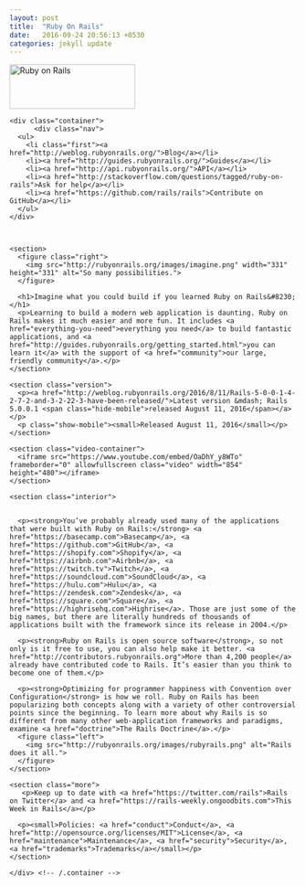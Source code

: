 ```yaml
---
layout: post
title:  "Ruby On Rails"
date:   2016-09-24 20:56:13 +0530
categories: jekyll update
---
```

<!DOCTYPE html>
<html>
  <head>
    <title>Ruby on Rails</title>
    <meta charset="utf-8">
    <meta name="viewport" content="width=device-width">
    
  </head>

  <body>

  <section>
      <p class="mobile-center">
        <img src="http://rubyonrails.org/images/rails-logo.svg" width="220" height="78" alt="Ruby on Rails">
      </p>
    </section>

    <div class="container">
          <div class="nav">
      <ul>
        <li class="first"><a href="http://weblog.rubyonrails.org/">Blog</a></li>
        <li><a href="http://guides.rubyonrails.org/">Guides</a></li>
        <li><a href="http://api.rubyonrails.org/">API</a></li>
        <li><a href="http://stackoverflow.com/questions/tagged/ruby-on-rails">Ask for help</a></li>
        <li><a href="https://github.com/rails/rails">Contribute on GitHub</a></li>
      </ul>
    </div>

    

    <section>
      <figure class="right">
        <img src="http://rubyonrails.org/images/imagine.png" width="331" height="331" alt="So many possibilities.">
      </figure>

      <h1>Imagine what you could build if you learned Ruby on Rails&#8230;</h1>
      <p>Learning to build a modern web application is daunting. Ruby on Rails makes it much easier and more fun. It includes <a href="everything-you-need">everything you need</a> to build fantastic applications, and <a href="http://guides.rubyonrails.org/getting_started.html">you can learn it</a> with the support of <a href="community">our large, friendly community</a>.</p>
    </section>

    <section class="version">
      <p><a href="http://weblog.rubyonrails.org/2016/8/11/Rails-5-0-0-1-4-2-7-2-and-3-2-22-3-have-been-released/">Latest version &mdash; Rails 5.0.0.1 <span class="hide-mobile">released August 11, 2016</span></a></p>
      <p class="show-mobile"><small>Released August 11, 2016</small></p>
    </section>

    <section class="video-container">
      <iframe src="https://www.youtube.com/embed/OaDhY_y8WTo" frameborder="0" allowfullscreen class="video" width="854" height="480"></iframe>
    </section>

    <section class="interior">
      

      <p><strong>You’ve probably already used many of the applications that were built with Ruby on Rails:</strong> <a href="https://basecamp.com">Basecamp</a>, <a href="https://github.com">GitHub</a>, <a href="https://shopify.com">Shopify</a>, <a href="https://airbnb.com">Airbnb</a>, <a href="https://twitch.tv">Twitch</a>, <a href="https://soundcloud.com">SoundCloud</a>, <a href="https://hulu.com">Hulu</a>, <a href="https://zendesk.com">Zendesk</a>, <a href="https://square.com">Square</a>, <a href="https://highrisehq.com">Highrise</a>. Those are just some of the big names, but there are literally hundreds of thousands of applications built with the framework since its release in 2004.</p>

      <p><strong>Ruby on Rails is open source software</strong>, so not only is it free to use, you can also help make it better. <a href="http://contributors.rubyonrails.org">More than 4,200 people</a> already have contributed code to Rails. It’s easier than you think to become one of them.</p>

      <p><strong>Optimizing for programmer happiness with Convention over Configuration</strong> is how we roll. Ruby on Rails has been popularizing both concepts along with a variety of other controversial points since the beginning. To learn more about why Rails is so different from many other web-application frameworks and paradigms, examine <a href="doctrine">The Rails Doctrine</a>.</p>
      <figure class="left">
        <img src="http://rubyonrails.org/images/rubyrails.png" alt="Rails does it all.">
      </figure>
    </section>

    <section class="more">
       <p>Keep up to date with <a href="https://twitter.com/rails">Rails on Twitter</a> and <a href="https://rails-weekly.ongoodbits.com">This Week in Rails</a></p>

      <p><small>Policies: <a href="conduct">Conduct</a>, <a href="http://opensource.org/licenses/MIT">License</a>, <a href="maintenance">Maintenance</a>, <a href="security">Security</a>, <a href="trademarks">Trademarks</a></small></p>
    </section>

    </div> <!-- /.container -->
  </body>
</html>
